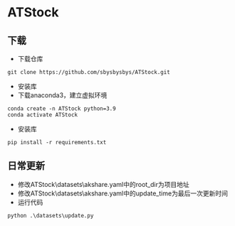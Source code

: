 # ATStock
## 下载
* 下载仓库
```
git clone https://github.com/sbysbysbys/ATStock.git
```
* 安装库
* 下载anaconda3，建立虚拟环境
```
conda create -n ATStock python=3.9
conda activate ATStock
```
* 安装库
```
pip install -r requirements.txt
```

## 日常更新
* 修改ATStock\datasets\akshare.yaml中的root_dir为项目地址
* 修改ATStock\datasets\akshare.yaml中的update_time为最后一次更新时间
* 运行代码
```
python .\datasets\update.py
```
